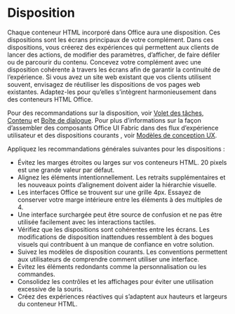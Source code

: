 # <a name="layout"></a>Disposition
Chaque conteneur HTML incorporé dans Office aura une disposition. Ces dispositions sont les écrans principaux de votre complément. Dans ces dispositions, vous créerez des expériences qui permettent aux clients de lancer des actions, de modifier des paramètres, d’afficher, de faire défiler ou de parcourir du contenu. Concevez votre complément avec une disposition cohérente à travers les écrans afin de garantir la continuité de l’expérience. Si vous avez un site web existant que vos clients utilisent souvent, envisagez de réutiliser les dispositions de vos pages web existantes. Adaptez-les pour qu’elles s’intègrent harmonieusement dans des conteneurs HTML Office.

Pour des recommandations sur la disposition, voir [Volet des tâches](task-pane-add-ins.md), [Contenu](content-add-ins.md) et [Boîte de dialogue](dialog-boxes.md). Pour plus d’informations sur la façon d’assembler des composants Office UI Fabric dans des flux d’expérience utilisateur et des dispositions courants , voir [Modèles de conception UX](ux-design-pattern-templates.md).

Appliquez les recommandations générales suivantes pour les dispositions :

*   Évitez les marges étroites ou larges sur vos conteneurs HTML. 20 pixels est une grande valeur par défaut.
*   Alignez les éléments intentionnellement. Les retraits supplémentaires et les nouveaux points d’alignement doivent aider la hiérarchie visuelle.
*   Les interfaces Office se trouvent sur une grille 4px. Essayez de conserver votre marge intérieure entre les éléments à des multiples de 4.
*   Une interface surchargée peut être source de confusion et ne pas être utilisée facilement avec les interactions tactiles.
*   Vérifiez que les dispositions sont cohérentes entre les écrans. Les modifications de disposition inattendues ressemblent à des bogues visuels qui contribuent à un manque de confiance en votre solution.
*   Suivez les modèles de disposition courants. Les conventions permettent aux utilisateurs de comprendre comment utiliser une interface.
*   Évitez les éléments redondants comme la personnalisation ou les commandes.
*   Consolidez les contrôles et les affichages pour éviter une utilisation excessive de la souris.
*   Créez des expériences réactives qui s’adaptent aux hauteurs et largeurs du conteneur HTML.